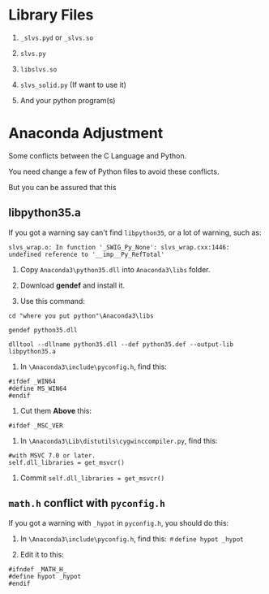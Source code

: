 Library Files
===

1. `_slvs.pyd` or `_slvs.so`

1. `slvs.py`

1. `libslvs.so`

1. `slvs_solid.py` (If want to use it)

1. And your python program(s)

Anaconda Adjustment
===

Some conflicts between the C Language and Python.

You need change a few of Python files to avoid these conflicts.

But you can be assured that this 

libpython35.a
---

If you got a warning say can't find `libpython35`, or a lot of warning, such as:

`slvs_wrap.o: In function '_SWIG_Py_None': slvs_wrap.cxx:1446: undefined reference to '__imp__Py_RefTotal'`

1. Copy `Anaconda3\python35.dll` into `Anaconda3\libs` folder.

1. Download **gendef** and install it.

1. Use this command:

```
cd "where you put python"\Anaconda3\libs

gendef python35.dll

dlltool --dllname python35.dll --def python35.def --output-lib libpython35.a
```

1. In `\Anaconda3\include\pyconfig.h`, find this:

```
#ifdef _WIN64
#define MS_WIN64
#endif
```

1. Cut them **Above** this:

```
#ifdef _MSC_VER
```

1. In `\Anaconda3\Lib\distutils\cygwinccompiler.py`, find this:

```
#with MSVC 7.0 or later.
self.dll_libraries = get_msvcr()
```

1. Commit `self.dll_libraries = get_msvcr()`

`math.h` conflict with `pyconfig.h`
---

If you got a warning with `_hypot` in `pyconfig.h`, you should do this:

1. In `\Anaconda3\include\pyconfig.h`, find this: `＃define hypot _hypot`

1. Edit it to this:

```
#ifndef _MATH_H_
#define hypot _hypot
#endif
```